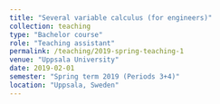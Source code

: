 ```yaml
---
title: "Several variable calculus (for engineers)"
collection: teaching
type: "Bachelor course"
role: "Teaching assistant"
permalink: /teaching/2019-spring-teaching-1
venue: "Uppsala University"
date: 2019-02-01
semester: "Spring term 2019 (Periods 3+4)"
location: "Uppsala, Sweden"
---
```

